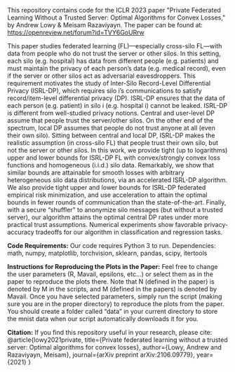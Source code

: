 This repository contains code for the ICLR 2023 paper "Private Federated Learning Without a Trusted Server: Optimal Algorithms for Convex Losses," by Andrew Lowy &amp; Meisam Razaviyayn. The paper can be found at: https://openreview.net/forum?id=TVY6GoURrw

This paper studies federated learning (FL)—especially cross-silo FL—with data from people who do not trust the server or other silos. In this setting, each silo (e.g. hospital) has data from different people (e.g. patients) and must maintain the privacy of each person’s data (e.g. medical record), even if the server or other silos act as adversarial eavesdroppers. This requirement motivates the study of Inter-Silo Record-Level Differential Privacy (ISRL-DP), which requires silo i’s communications to satisfy record/item-level differential privacy (DP). ISRL-DP ensures that the data of each person (e.g. patient) in silo i (e.g. hospital i) cannot be leaked. ISRL-DP is different from well-studied privacy notions. Central and user-level DP assume that people trust the server/other silos. On the other end of the spectrum, local DP assumes that people do not trust anyone at all (even their own silo). Sitting between central and local DP, ISRL-DP makes the realistic assumption (in cross-silo FL) that people trust their own silo, but not the server or other silos. In this work, we provide tight (up to logarithms) upper and lower bounds for ISRL-DP FL with convex/strongly convex loss functions and homogeneous (i.i.d.) silo data. Remarkably, we show that similar bounds are attainable for smooth losses with arbitrary heterogeneous silo data distributions, via an accelerated ISRL-DP algorithm. We also provide tight upper and lower bounds for ISRL-DP federated empirical risk minimization, and use acceleration to attain the optimal bounds in fewer rounds of communication than the state-of-the-art. Finally, with a secure “shuffler” to anonymize silo messages (but without a trusted server), our algorithm attains the optimal central DP rates under more practical trust assumptions. Numerical experiments show favorable privacy-accuracy tradeoffs for our algorithm in classification and regression tasks.

**Code Requirements:**
Our code requires Python 3 to run. 
Dependencies: math, numpy, matplotlib, torchvision, sklearn, pandas, scipy, itertools 

**Instructions for Reproducing the Plots in the Paper:** 
Feel free to change the user parameters (R, Mavail, epsilons, etc…) or select them as in the paper to reproduce the plots there. Note that N (defined in the paper) is denoted by M in the scripts, and M (defined in the papers) is denoted by Mavail. Once you have selected parameters, simply run the script (making sure you are in the proper directory) to reproduce the plots from the paper. You should create a folder called “data” in your current directory to store the mnist data when our script automatically downloads it for you. 

**Citation:**
If you find this repository useful in your research, please cite:
@article{lowy2021private,
  title={Private federated learning without a trusted server: Optimal algorithms for convex losses},
  author={Lowy, Andrew and Razaviyayn, Meisam},
  journal={arXiv preprint arXiv:2106.09779},
  year={2021}
}
